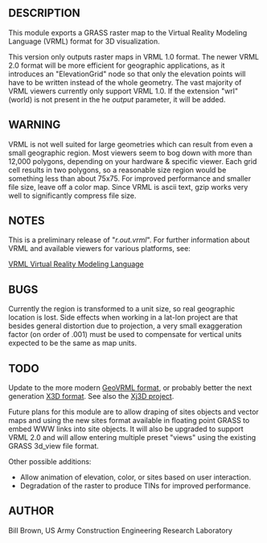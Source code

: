 
## DESCRIPTION

This module exports a GRASS raster map to the Virtual Reality Modeling
Language (VRML) format for 3D visualization.

This version only outputs raster maps in VRML 1.0 format.
The newer VRML 2.0 format will be more efficient for geographic
applications, as it introduces an "ElevationGrid" node so that
only the elevation points will have to be written instead
of the whole geometry. The vast majority of VRML viewers
currently only support VRML 1.0.
If the extension "wrl" (world) is not present in the he
*output* parameter, it will be added.

## WARNING

VRML is not well suited for large geometries which can result from even
a small geographic region. Most viewers seem to bog down with more
than 12,000 polygons, depending on your hardware & specific
viewer. Each grid cell results in two polygons, so a reasonable size
region would be something less than about 75x75. For improved
performance and smaller file size, leave off a color map. Since VRML
is ascii text, gzip works very well to significantly compress file
size.

## NOTES

This is a preliminary release of "*r.out.vrml*".
For further information about VRML and available viewers for various
platforms, see:

[VRML Virtual Reality Modeling Language](https://www.w3.org/MarkUp/VRML/)

## BUGS

Currently the region is transformed to a unit size, so real geographic
location is lost. Side effects when working in a lat-lon project are
that besides general distortion due to projection, a very small
exaggeration factor (on order of .001) must be used to compensate for
vertical units expected to be the same as map units.

## TODO

Update to the more modern [GeoVRML format](http://www.geovrml.com/eng/),
or probably better the next generation
[X3D format](https://www.web3d.org/).
See also the [Xj3D project](https://gitlab.nps.edu/Savage/xj3d).

Future plans for this module are to allow draping of sites objects and
vector maps and using the new sites format available in floating
point GRASS to embed WWW links into site objects. It will also be
upgraded to support VRML 2.0 and will allow entering multiple preset
"views" using the existing GRASS 3d\_view file format.

Other possible additions:

* Allow animation of elevation, color, or sites based on
  user interaction.
* Degradation of the raster to produce TINs for improved
  performance.

## AUTHOR

Bill Brown, US Army Construction Engineering Research Laboratory
